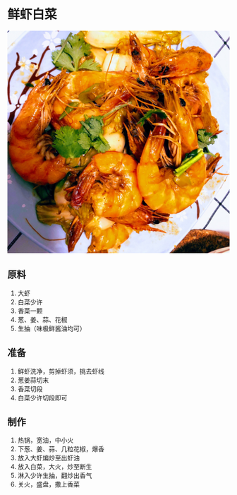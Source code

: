 # 鲜虾白菜

![](.gitbook/assets/effects-2.jpg)

## 原料

1. 大虾
2. 白菜少许
3. 香菜一颗
4. 葱、姜、蒜、花椒
5. 生抽（味极鲜酱油均可）

## 准备

1. 鲜虾洗净，剪掉虾须，挑去虾线
2. 葱姜蒜切末
3. 香菜切段
4. 白菜少许切段即可

## 制作

1. 热锅，宽油，中小火
2. 下葱、姜、蒜、几粒花椒，爆香
3. 放入大虾煸炒至出虾油
4. 放入白菜，大火，炒至断生
5. 淋入少许生抽，翻炒出香气
6. 关火，盛盘，撒上香菜

